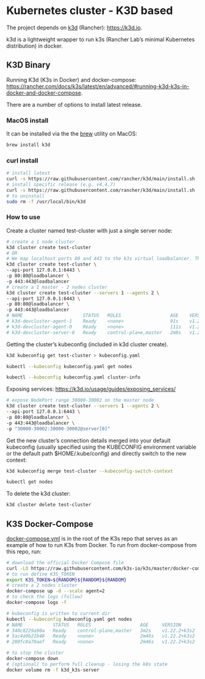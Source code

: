 # Kubernetes cluster - K3D based

The project depends on [k3d](https://github.com/rancher/k3d) (Rancher): <https://k3d.io>.

k3d is a lightweight wrapper to run k3s (Rancher Lab’s minimal Kubernetes distribution) in docker.

## K3D Binary

Running K3d (K3s in Docker) and docker-compose: <https://rancher.com/docs/k3s/latest/en/advanced/#running-k3d-k3s-in-docker-and-docker-compose>.

There are a number of options to install latest release.

### MacOS install

It can be installed via the the [brew](https://brew.sh/) utility on MacOS:

```bash
brew install k3d
```

### curl install

```bash
# install latest
curl -s https://raw.githubusercontent.com/rancher/k3d/main/install.sh | bash
# install specific release (e.g. v4.4.7)
curl -s https://raw.githubusercontent.com/rancher/k3d/main/install.sh | TAG=v4.4.7 bash
# to uninstall
sudo rm -f /usr/local/bin/k3d
```

### How to use

Create a cluster named test-cluster with just a single server node:

```bash
# create a 1 node cluster
k3d cluster create test-cluster
# OR
# We map localhost ports 80 and 443 to the k3s virtual loadbalancer. This will allow us to reach the ingress resources directly from the localhost on our machine
k3d cluster create test-cluster \
--api-port 127.0.0.1:6443 \
-p 80:80@loadbalancer \
-p 443:443@loadbalancer
# create a 1 master - 2 nodes cluster
k3d cluster create test-cluster --servers 1 --agents 2 \
--api-port 127.0.0.1:6443 \
-p 80:80@loadbalancer \
-p 443:443@loadbalancer
# NAME                      STATUS   ROLES                  AGE    VERSION
# k3d-devcluster-agent-1    Ready    <none>                 91s    v1.21.2+k3s1
# k3d-devcluster-agent-0    Ready    <none>                 111s   v1.21.2+k3s1
# k3d-devcluster-server-0   Ready    control-plane,master   2m8s   v1.21.2+k3s1
```

Getting the cluster’s kubeconfig (included in k3d cluster create).

```bash
k3d kubeconfig get test-cluster > kubeconfig.yaml

kubectl --kubeconfig kubeconfig.yaml get nodes

kubectl --kubeconfig kubeconfig.yaml cluster-info
```

Exposing services: <https://k3d.io/usage/guides/exposing_services/>

```bash
# expose NodePort range 30000-30002 on the master node
k3d cluster create test-cluster --servers 1 --agents 2 \
--api-port 127.0.0.1:6443 \
-p 80:80@loadbalancer \
-p 443:443@loadbalancer \
-p "30000-30002:30000-30002@server[0]"
```

Get the new cluster’s connection details merged into your default kubeconfig (usually specified using the KUBECONFIG environment variable or the default path $HOME/.kube/config) and directly switch to the new context:

```bash
k3d kubeconfig merge test-cluster --kubeconfig-switch-context

kubectl get nodes
```

To delete the k3d cluster:

```bash
k3d cluster delete test-cluster
```

## K3S Docker-Compose

[docker-compose.yml](https://github.com/k3s-io/k3s/blob/master/docker-compose.yml) is in the root of the K3s repo that serves as an example of how to run K3s from Docker. To run from docker-compose from this repo, run:

```bash
# download the official Docker Compose file
curl -LO https://raw.githubusercontent.com/k3s-io/k3s/master/docker-compose.yml
# to run define K3S_TOKEN
export K3S_TOKEN=${RANDOM}${RANDOM}${RANDOM}
# create a 2 nodes cluster
docker-compose up -d --scale agent=2
# to check the logs (follow)
docker-compose logs -f

# kubeconfig is written to current dir
kubectl --kubeconfig kubeconfig.yaml get nodes
# NAME           STATUS   ROLES                  AGE     VERSION
# 340c8229a90a   Ready    control-plane,master   3m2s    v1.22.2+k3s2
# 5ac4a9b21b48   Ready    <none>                 2m46s   v1.22.2+k3s2
# 280fc0a70aef   Ready    <none>                 2m46s   v1.22.2+k3s2

# to stop the cluster
docker-compose down
# (optional) to perform full cleanup - losing the k8s state
docker volume rm -f k3d_k3s-server
```
